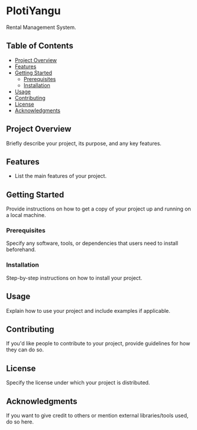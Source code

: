 # PlotiYangu

Rental Management System.

## Table of Contents

- [Project Overview](#project-overview)
- [Features](#features)
- [Getting Started](#getting-started)
  - [Prerequisites](#prerequisites)
  - [Installation](#installation)
- [Usage](#usage)
- [Contributing](#contributing)
- [License](#license)
- [Acknowledgments](#acknowledgments)

## Project Overview

Briefly describe your project, its purpose, and any key features.

## Features

- List the main features of your project.

## Getting Started

Provide instructions on how to get a copy of your project up and running on a local machine.

### Prerequisites

Specify any software, tools, or dependencies that users need to install beforehand.

### Installation

Step-by-step instructions on how to install your project.

## Usage

Explain how to use your project and include examples if applicable.

## Contributing

If you'd like people to contribute to your project, provide guidelines for how they can do so.

## License

Specify the license under which your project is distributed.

## Acknowledgments

If you want to give credit to others or mention external libraries/tools used, do so here.

